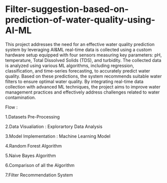 # Filter-suggestion-based-on-prediction-of-water-quality-using-AI-ML
This project addresses the need for an effective water quality prediction system by leveraging AI&ML  real-time data is collected using a custom hardware setup equipped with four sensors measuring key parameters: pH, temperature, Total Dissolved Solids (TDS), and turbidity. The collected data is analyzed using various ML algorithms, including regression, classification, and time-series forecasting, to accurately predict water quality. 
Based on these predictions, the system recommends suitable water filters to ensure optimal water quality. By integrating real-time data collection with advanced ML techniques, the project aims to improve water management practices and effectively address challenges related to water contamination.

Flow :

1.Datasets Pre-Processing

2.Data Visualiation : Explorartory Data Analysis

3.Model Implementation : Machine Learning Model

4.Random Forest Algorithm

5.Naive Bayes Algorithm

6.Comparison of all the Algorithm

7.Filter Recommendation System
